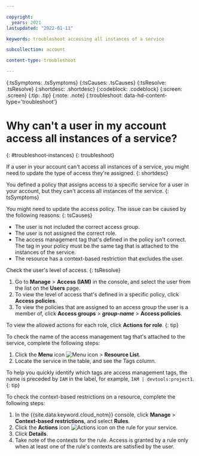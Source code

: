 ```yaml
---

copyright:
  years: 2021
lastupdated: "2022-01-11"

keywords: troubleshoot accessing all instances of a service

subcollection: account

content-type: troubleshoot

---
```


{:tsSymptoms: .tsSymptoms}
{:tsCauses: .tsCauses}
{:tsResolve: .tsResolve}
{:shortdesc: .shortdesc}
{:codeblock: .codeblock}
{:screen: .screen}
{:tip: .tip}
{:note: .note}
{:troubleshoot: data-hd-content-type='troubleshoot'}

# Why can't a user in my account access all instances of a service?
{: #troubleshoot-instances}
{: troubleshoot}

If a user in your account can't access all instances of a service, you might need to update the type of access they're assigned.
{: shortdesc}

You defined a policy that assigns access to a specific service for a user in your account, but they can't access all instances of the service.
{: tsSymptoms}
   
You might need to update the access policy. The issue can be caused by the following reasons:
{: tsCauses}

* The user is not included the correct access group.
* The user is not assigned the correct role.
* The access management tag that's defined in the policy isn't correct. The tag in your policy must be the same tag that is attached to the instances of the service.
* The resource has a context-based restriction that excludes the user.

Check the user's level of access.
{: tsResolve}

1. Go to **Manage** > **Access (IAM)** in the console, and select the user from the list on the **Users** page.
2. To view the level of access that's defined in a specific policy, click **Access policies**.
3. To view the policies that are assigned to an access group the user is a member of, click **Access groups** > **_group-name_** > **Access policies**.

To view the allowed actions for each role, click **Actions for role**.
{: tip}

To check the name of the access management tag that's attached to the service, complete the following steps: 

1. Click the **Menu** icon ![Menu icon](../icons/icon_hamburger.svg "Menu") > **Resource List**.
2. Locate the service in the table, and see the Tags column. 

To help you quickly identify which tags are access management tags, the name is preceded by `IAM` in the label, for example, `IAM | devtools:project1`. 
{: tip}

To check the context-based restrictions on a resource, complete the following steps: 

1. In the {{site.data.keyword.cloud_notm}} console, click **Manage** > **Context-based restrictions**, and select **Rules**.
1. Click the **Actions** icon ![Actions icon](../icons/action-menu-icon.svg "Actions") on the rule for your service. 
1. Click **Details**. 
1. Take note of the contexts for the rule. Access is granted by a rule only when at least one of the rule's contexts are satisfied by the user.
